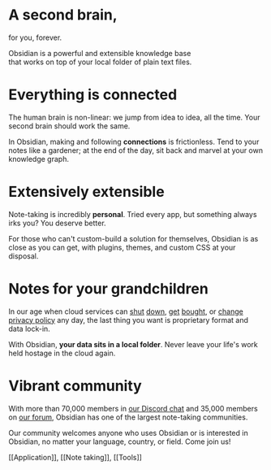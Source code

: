 # A second brain,  
for you, forever.

Obsidian is a powerful and extensible knowledge base  
that works on top of your local folder of plain text files.

# Everything is connected

The human brain is non-linear: we jump from idea to idea, all the time. Your second brain should work the same.

In Obsidian, making and following **connections** is frictionless. Tend to your notes like a gardener; at the end of the day, sit back and marvel at your own knowledge graph.

# Extensively extensible

Note-taking is incredibly **personal**. Tried every app, but something always irks you? You deserve better.

For those who can't custom-build a solution for themselves, Obsidian is as close as you can get, with plugins, themes, and custom CSS at your disposal.

# Notes for your grandchildren

In our age when cloud services can [shut](https://techcrunch.com/2013/07/31/evernote-competitor-catch-com-shuts-down-its-note-taking-apps-company-heading-in-different-direction/) [down](https://www.theverge.com/2014/5/22/5741602/one-time-evernote-pinterest-rival-springpad-to-close-its-doors), [get](https://gadgets.ndtv.com/apps/news/microsoft-to-do-new-features-wunderlist-shuts-down-2224833) [bought](https://www.theverge.com/2012/3/12/2865638/twitter-acquires-posterous-blogging-platform), or [change privacy policy](https://techcrunch.com/2016/12/14/evernotes-new-privacy-policy-allows-employees-to-read-your-notes/) any day, the last thing you want is proprietary format and data lock-in.

With Obsidian, **your data sits in a local folder**. Never leave your life's work held hostage in the cloud again.

# Vibrant community

With more than 70,000 members in [our Discord chat](https://discord.gg/obsidianmd) and 35,000 members on [our forum](https://forum.obsidian.md/), Obsidian has one of the largest note-taking communities.

Our community welcomes anyone who uses Obsidian or is interested in Obsidian, no matter your language, country, or field. Come join us!

[[Application]], [[Note taking]], [[Tools]]